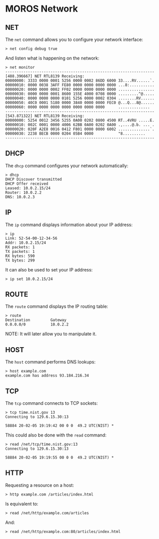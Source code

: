 # MOROS Network

## NET

The `net` command allows you to configure your network interface:

    > net config debug true

And listen what is happening on the network:

    > net monitor
    ------------------------------------------------------------------
    [488.396667] NET RTL8139 Receiving:
    00000000: 3333 0000 0001 5256 0000 0002 86DD 6000 33....RV......`.
    00000010: 0000 0038 3AFF FE80 0000 0000 0000 0000 ...8:...........
    00000020: 0000 0000 0002 FF02 0000 0000 0000 0000 ................
    00000030: 0000 0000 0001 8600 155E 4000 0708 0000 .........^@.....
    00000040: 0000 0000 0000 0101 5256 0000 0002 0304 ........RV......
    00000050: 40C0 0001 5180 0000 3840 0000 0000 FEC0 @...Q...8@......
    00000060: 0000 0000 0000 0000 0000 0000 0000      ..............
    ------------------------------------------------------------------
    [543.871322] NET RTL8139 Receiving:
    00000000: 5254 0012 3456 5255 0A00 0202 0800 4500 RT..4VRU .....E.
    00000010: 002C 0001 0000 4006 62BB 0A00 0202 0A00 .,....@.b. ... .
    00000020: 020F A2E8 0016 0412 F801 0000 0000 6002 ..............`.
    00000030: 2238 BECB 0000 0204 05B4 0000           "8..........
    ------------------------------------------------------------------

## DHCP

The `dhcp` command configures your network automatically:

    > dhcp
    DHCP Discover transmitted
    DHCP Offer received
    Leased: 10.0.2.15/24
    Router: 10.0.2.2
    DNS: 10.0.2.3

## IP

The `ip` command displays information about your IP address:

    > ip
    Link: 52-54-00-12-34-56
    Addr: 10.0.2.15/24
    RX packets: 1
    TX packets: 1
    RX bytes: 590
    TX bytes: 299

It can also be used to set your IP address:

    > ip set 10.0.2.15/24

## ROUTE

The `route` command displays the IP routing table:

    > route
    Destination         Gateway
    0.0.0.0/0           10.0.2.2

NOTE: It will later allow you to manipulate it.

## HOST

The `host` command performs DNS lookups:

    > host example.com                                                                                 
    example.com has address 93.184.216.34


## TCP

The `tcp` command connects to TCP sockets:

    > tcp time.nist.gov 13
    Connecting to 129.6.15.30:13

    58884 20-02-05 19:19:42 00 0 0  49.2 UTC(NIST) *

This could also be done with the `read` command:

    > read /net/tcp/time.nist.gov:13
    Connecting to 129.6.15.30:13

    58884 20-02-05 19:19:55 00 0 0  49.2 UTC(NIST) *


## HTTP

Requesting a resource on a host:

    > http example.com /articles/index.html

Is equivalent to:

    > read /net/http/example.com/articles

And:

    > read /net/http/example.com:80/articles/index.html
